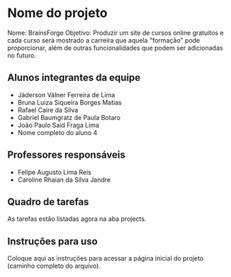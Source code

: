 # Nome do projeto
Nome: BrainsForge
Objetivo: Produzir um site de cursos online gratuitos e cada curso será mostrado a carreira que aquela "formação" pode proporcionar, além de outras funcionalidades que podem ser adicionadas no futuro.

## Alunos integrantes da equipe

* Jáderson Válner Ferreira de Lima
* Bruna Luiza Siqueira Borges Matias
* Rafael Caire da Silva
* Gabriel Baumgratz de Paula Botaro
* João Paulo Said Fraga Lima
* Nome completo do aluno 4

## Professores responsáveis

* Felipe Augusto Lima Reis
* Caroline Rhaian da Silva Jandre

## Quadro de tarefas
As tarefas estão listadas agora na aba projects.


## Instruções para uso
Coloque aqui as instruções para acessar a página inicial do projeto (caminho completo do arquivo).
